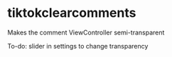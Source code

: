 # tiktokclearcomments

Makes the comment ViewController semi-transparent

To-do:
slider in settings to change transparency
